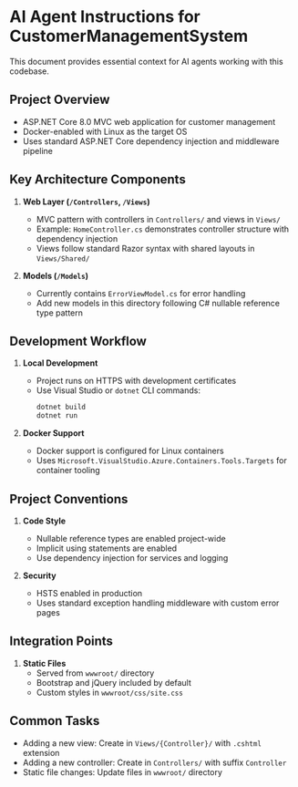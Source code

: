 # AI Agent Instructions for CustomerManagementSystem

This document provides essential context for AI agents working with this codebase.

## Project Overview
- ASP.NET Core 8.0 MVC web application for customer management
- Docker-enabled with Linux as the target OS
- Uses standard ASP.NET Core dependency injection and middleware pipeline

## Key Architecture Components
1. **Web Layer (`/Controllers`, `/Views`)**
   - MVC pattern with controllers in `Controllers/` and views in `Views/`
   - Example: `HomeController.cs` demonstrates controller structure with dependency injection
   - Views follow standard Razor syntax with shared layouts in `Views/Shared/`

2. **Models (`/Models`)**
   - Currently contains `ErrorViewModel.cs` for error handling
   - Add new models in this directory following C# nullable reference type pattern

## Development Workflow
1. **Local Development**
   - Project runs on HTTPS with development certificates
   - Use Visual Studio or `dotnet` CLI commands:
     ```powershell
     dotnet build
     dotnet run
     ```

2. **Docker Support**
   - Docker support is configured for Linux containers
   - Uses `Microsoft.VisualStudio.Azure.Containers.Tools.Targets` for container tooling

## Project Conventions
1. **Code Style**
   - Nullable reference types are enabled project-wide
   - Implicit using statements are enabled
   - Use dependency injection for services and logging

2. **Security**
   - HSTS enabled in production
   - Uses standard exception handling middleware with custom error pages

## Integration Points
1. **Static Files**
   - Served from `wwwroot/` directory
   - Bootstrap and jQuery included by default
   - Custom styles in `wwwroot/css/site.css`

## Common Tasks
- Adding a new view: Create in `Views/{Controller}/` with `.cshtml` extension
- Adding a new controller: Create in `Controllers/` with suffix `Controller`
- Static file changes: Update files in `wwwroot/` directory
